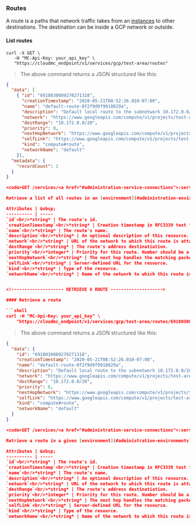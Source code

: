 ### Routes

A route is a paths that network traffic takes from an [instances](#gcp-instances) to other destinations. The destination can be inside a GCP network or outside.

<!-------------------- LIST ROUTES -------------------->

#### List routes

```shell
curl -X GET \
   -H "MC-Api-Key: your_api_key" \
   "https://cloudmc_endpoint/v1/services/gcp/test-area/routes"
```

> The above command returns a JSON structured like this:

```json
{
  "data": [
    { "id": "6918030089270271318",
      "creationTimestamp": "2020-05-21T08:52:26.010-07:00",
      "name": "default-route-0f2f9d9f9910829a",
      "description": "Default local route to the subnetwork 10.172.0.0/20.",
      "network": "https://www.googleapis.com/compute/v1/projects/test-area/global/networks/default",
      "destRange": "10.172.0.0/20",
      "priority": 0,
      "nextHopNetwork": "https://www.googleapis.com/compute/v1/projects/test-area/global/networks/default",
      "selfLink": "https://www.googleapis.com/compute/v1/projects/test-area/global/routes/default-route-0f2f9d9f9910829a",
      "kind": "compute#route",
      "networkName": "default"
    }],
  "metadata": {
    "recordCount": 1
  }
}

<code>GET /services/<a href="#administration-service-connections">:service_code</a>/<a href="#administration-environments">:environment_name</a>/routes</code>

Retrieve a list of all routes in an [environment](#administration-environments).

Attributes | &nbsp;
---------- | -----
`id`<br/>*string* | The route's id.
`creationTimestamp`<br/>*string* | Creation timestamp in RFC3339 text format.
`name`<br/>*string* | The route's name.
`description`<br/>*string* | An optional description of this resource.
`network`<br/>*string* | URL of the network to which this route is attached.
`destRange`<br/>*string* | The route's address destinatiation.
`priority`<br/>*integer* | Priority for this route. Number should be a positive integer. Priority is used to break ties when there is more than one matching route of maximum length.
`nextHopNetwork`<br/>*string* | The next hop handles the matching packets for this route. It can be an instance, an IP address or the default internet gateway
`selfLink`<br/>*string* | Server-defined URL for the resource.
`kind`<br/>*string* | Type of the resource.
`networkName`<br/>*string* | Name of the network to which this route is attached.


<!-------------------- RETRIEVE A ROUTE -------------------->

#### Retrieve a route

```shell
curl -H "MC-Api-Key: your_api_key" \
    "https://cloudmc_endpoint/v1/services/gcp/test-area/routes/6918030089270271318"
```
> The above command returns a JSON structured like this:

```json
{
  "data": {
    "id": "6918030089270271318",
    "creationTimestamp": "2020-05-21T08:52:26.010-07:00",
    "name": "default-route-0f2f9d9f9910829a",
    "description": "Default local route to the subnetwork 10.172.0.0/20.",
    "network": "https://www.googleapis.com/compute/v1/projects/test-area/global/networks/default",
    "destRange": "10.172.0.0/20",
    "priority": 0,
    "nextHopNetwork": "https://www.googleapis.com/compute/v1/projects/test-area/global/networks/default",
    "selfLink": "https://www.googleapis.com/compute/v1/projects/test-area/global/routes/default-route-0f2f9d9f9910829a",
    "kind": "compute#route",
    "networkName": "default"
  }
}

<code>GET /services/<a href="#administration-service-connections">:service_code</a>/<a href="#administration-environments">:environment_name</a>/routes/:id</code>

Retrieve a route in a given [environment](#administration-environments).

Attributes | &nbsp;
---------- | -----
`id`<br/>*string* | The route's id.
`creationTimestamp`<br/>*string* | Creation timestamp in RFC3339 text format.
`name`<br/>*string* | The route's name.
`description`<br/>*string* | An optional description of this resource.
`network`<br/>*string* | URL of the network to which this route is attached.
`destRange`<br/>*string* | The route's address destinatiation.
`priority`<br/>*integer* | Priority for this route. Number should be a positive integer. Priority is used to break ties when there is more than one matching route of maximum length.
`nextHopNetwork`<br/>*string* | The next hop handles the matching packets for this route. It can be an instance, an IP address or the default internet gateway
`selfLink`<br/>*string* | Server-defined URL for the resource.
`kind`<br/>*string* | Type of the resource.
`networkName`<br/>*string* | Name of the network to which this route is attached.
